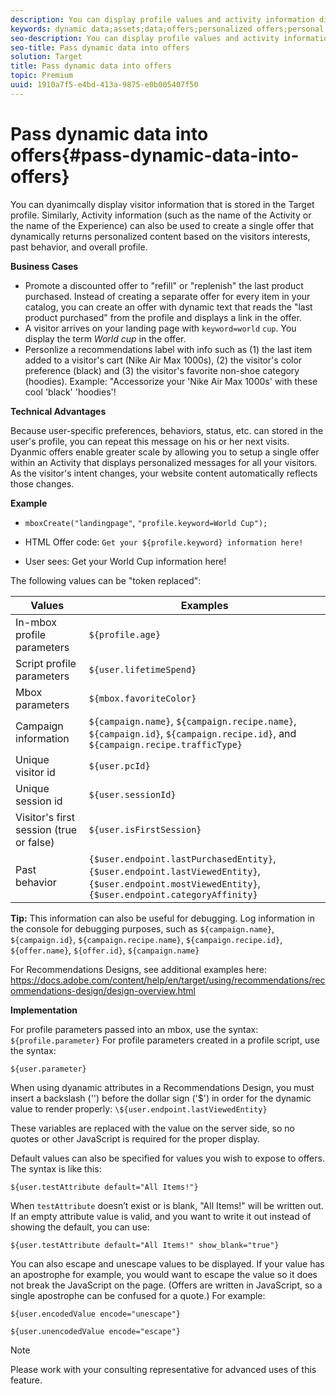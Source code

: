 ```yaml
---
description: You can display profile values and activity information directly in an HTML or JSON Offer.
keywords: dynamic data;assets;data;offers;personalized offers;personal offers;token replace
seo-description: You can display profile values and activity information directly in an HTML or JSON Offer.
seo-title: Pass dynamic data into offers
solution: Target
title: Pass dynamic data into offers
topic: Premium
uuid: 1910a7f5-e4bd-413a-9875-e0b005407f50
---
```


# Pass dynamic data into offers{#pass-dynamic-data-into-offers}

You can dyanimcally display visitor information that is stored in the Target profile. Similarly, Activity information (such as the name of the Activity or the name of the Experience) can also be used to create a single offer that dynamically returns personalized content based on the visitors interests, past behavior, and overall profile.

 **Business Cases**

* Promote a discounted offer to "refill" or "replenish" the last product purchased. Instead of creating a separate offer for every item in your catalog, you can create an offer with dynamic text that reads the "last product purchased" from the profile and displays a link in the offer.
* A visitor arrives on your landing page with `keyword=world` `cup`. You display the term *World cup* in the offer.
* Personlize a recommendations label with info such as (1) the last item added to a visitor's cart (Nike Air Max 1000s), (2) the visitor's color preference (black) and (3) the visitor's favorite non-shoe category (hoodies). Example: "Accessorize your 'Nike Air Max 1000s' with these cool 'black' 'hoodies'! 


**Technical Advantages**

Because user-specific preferences, behaviors, status, etc. can stored in the user's profile, you can repeat this message on his or her next visits. Dyanmic offers enable greater scale by allowing you to setup a single offer within an Activity that displays personalized messages for all your visitors. As the visitor's intent changes, your website content automatically reflects those changes.

**Example**

* `mboxCreate("landingpage"`, `"profile.keyword=World Cup");` 

* HTML Offer code: `Get your ${profile.keyword} information here!` 
* User sees: Get your World Cup information here!

The following values can be "token replaced":

| Values | Examples |
|--- |--- |
|In-mbox profile parameters|`${profile.age}`|
|Script profile parameters|`${user.lifetimeSpend}`|
|Mbox parameters|`${mbox.favoriteColor}`|
|Campaign information|`${campaign.name}`, `${campaign.recipe.name}`, `${campaign.id}`, `${campaign.recipe.id}`, and `${campaign.recipe.trafficType}`|
|Unique visitor id|`${user.pcId}`|
|Unique session id|`${user.sessionId}`|
|Visitor's first session (true or false)|`${user.isFirstSession}`|
|Past behavior| `{$user.endpoint.lastPurchasedEntity}`, `{$user.endpoint.lastViewedEntity}`, `{$user.endpoint.mostViewedEntity}`, `{$user.endpoint.categoryAffinity}` 

**Tip:** This information can also be useful for debugging.
Log information in the console for debugging purposes, such as `${campaign.name}`, `${campaign.id}`, `${campaign.recipe.name}`, `${campaign.recipe.id}`, `${offer.name}`, `${offer.id}`, `${campaign.name}`

For Recommendations Designs, see additional examples here: https://docs.adobe.com/content/help/en/target/using/recommendations/recommendations-design/design-overview.html

**Implementation**

For profile parameters passed into an mbox, use the syntax: `${profile.parameter}` For profile parameters created in a profile script, use the syntax:

`${user.parameter}`

When using dyanamic attributes in a Recommendations Design, you must insert a backslash ('\') before the dollar sign ('$') in order for the dynamic value to render properly: `\${user.endpoint.lastViewedEntity}`

These variables are replaced with the value on the server side, so no quotes or other JavaScript is required for the proper display. 

Default values can also be specified for values you wish to expose to offers. The syntax is like this:

`${user.testAttribute default="All Items!"}`

When `testAttribute` doesn’t exist or is blank, "All Items!" will be written out. If an empty attribute value is valid, and you want to write it out instead of showing the default, you can use:

`${user.testAttribute default="All Items!" show_blank="true"}`

You can also escape and unescape values to be displayed. If your value has an apostrophe for example, you would want to escape the value so it does not break the JavaScript on the page. (Offers are written in JavaScript, so a single apostrophe can be confused for a quote.) For example:

`${user.encodedValue encode="unescape"}`

`${user.unencodedValue encode="escape"}`

>[!NOTE]
>
>Please work with your consulting representative for advanced uses of this feature.

